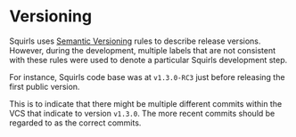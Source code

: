# Versioning

Squirls uses [Semantic Versioning](https://semver.org/) rules to describe release versions. 
However, during the development, multiple labels that are not consistent with these rules were
used to denote a particular Squirls development step.

For instance, Squirls code base was at `v1.3.0-RC3` just before releasing the first public version.

This is to indicate that there might be multiple different commits within the VCS that indicate to 
version `v1.3.0`. The more recent commits should be regarded to as the correct commits. 
